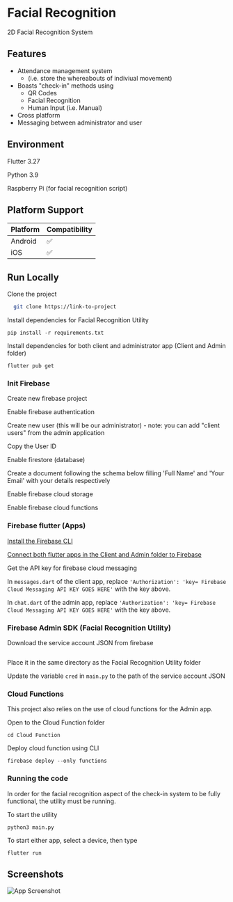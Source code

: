 
# Facial Recognition

2D Facial Recognition System



## Features

- Attendance management system 
    - (i.e. store the whereabouts of indiviual movement)
- Boasts "check-in" methods using
    - QR Codes
    - Facial Recognition 
    - Human Input (i.e. Manual) 
- Cross platform
- Messaging between administrator and user


## Environment

Flutter 3.27

Python 3.9

Raspberry Pi (for facial recognition script)

## Platform Support

| Platform  | Compatibility |
| ------------- | ------------- |
| Android  | ✅  |
| iOS  | ✅  |

## Run Locally

Clone the project

```bash
  git clone https://link-to-project
```

Install dependencies for Facial Recognition Utility

```pip install -r requirements.txt```

Install dependencies for both client and administrator app
(Client and Admin folder)

```flutter pub get```

### Init Firebase

Create new firebase project

Enable firebase authentication

Create new user (this will be our administrator) - note: you can add "client users" from the admin application
![]()

Copy the User ID

Enable firestore (database)

Create a document following the schema below filling 'Full Name' and 'Your Email' with your details respectively

Enable firebase cloud storage

Enable firebase cloud functions

### Firebase flutter (Apps)

[Install the Firebase CLI](https://firebaseopensource.com/projects/firebase/firebase-tools/)

[Connect both flutter apps in the Client and Admin folder to Firebase](https://firebase.google.com/docs/flutter/setup?platform=ios)

Get the API key for firebase cloud messaging
![]()

In ```messages.dart``` of the client app, replace ```'Authorization': 'key= Firebase Cloud Messaging API KEY GOES HERE'``` with the key above.

In ```chat.dart``` of the admin app, replace ```'Authorization': 'key= Firebase Cloud Messaging API KEY GOES HERE'``` with the key above.

### Firebase Admin SDK (Facial Recognition Utility)

Download the service account JSON from firebase

![]()

Place it in the same directory as the Facial Recognition Utility folder

Update the variable ```cred``` in ```main.py``` to the path of the service account JSON

### Cloud Functions

This project also relies on the use of cloud functions for the Admin app.

Open to the Cloud Function folder

```cd Cloud Function```

Deploy cloud function using CLI

```firebase deploy --only functions```

### Running the code
 
In order for the facial recognition aspect of the check-in system to be fully functional, the utility must be running.

To start the utility

```python3 main.py```

To start either app, select a device, then type

```flutter run```
## Screenshots

![App Screenshot](https://via.placeholder.com/468x300?text=App+Screenshot+Here)

